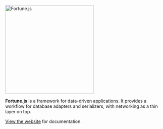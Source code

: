 <a href="http://fortunejs.com">
  <img alt="Fortune.js" src="https://fortunejs.github.io/fortune-website/assets/fortune_logo.svg" width="280">
</a>

**Fortune.js** is a framework for data-driven applications. It provides a workflow for database adapters and serializers, with networking as a thin layer on top.

[View the website](http://fortunejs.com) for documentation.

